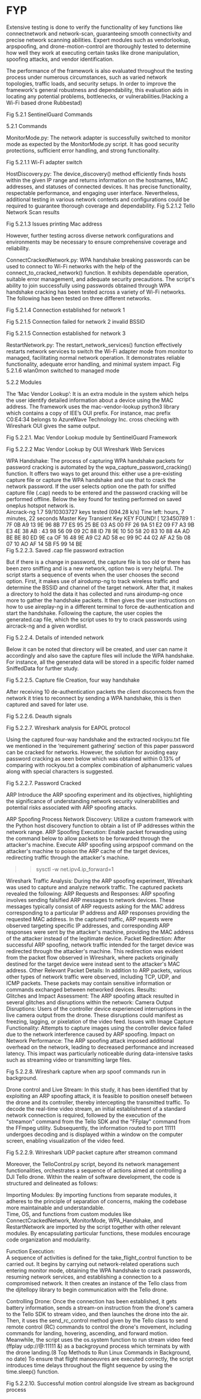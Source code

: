 # FYP
 
Extensive testing is done to verify the functionality of key functions like connectnetwork and network-scan, guaranteeing smooth connectivity and precise network scanning abilities. Expert modules such as vendorlookup, arpspoofing, and drone-motion-control are thoroughly tested to determine how well they work at executing certain tasks like drone manipulation, spoofing attacks, and vendor identification. 

The performance of the framework is also evaluated throughout the testing process under numerous circumstances, such as varied network topologies, traffic loads, and security setups. In order to improve the framework's general robustness and dependability, this evaluation aids in locating any potential problems, bottlenecks, or vulnerabilities. ​(Hacking a Wi-Fi based  drone Rubbestad)​ 

 
Fig 5.2.1 SentinelGuard Commands  

5.2.1 Commands 
 

MonitorMode.py: The network adapter is successfully switched to monitor mode as expected by the MonitorMode.py script. It has good security protections, sufficient error handling, and strong functionality. 
  
Fig 5.2.1.1 Wi-Fi adapter switch  
 

HostDiscovery.py: The device_discovery() method efficiently finds hosts within the given IP range and returns information on the hostnames, MAC addresses, and statuses of connected devices. It has precise functionality, respectable performance, and engaging user interface. Nevertheless, additional testing in various network contexts and configurations could be required to guarantee thorough coverage and dependability. 
Fig 5.2.1.2 Tello Network Scan results  

 

 

Fig 5.2.1.3 Issues printing Mac address 

However, further testing across diverse network configurations and environments may be necessary to ensure comprehensive coverage and reliability. 

 

ConnectCrackedNetwork.py: WPA handshake breaking passwords can be used to connect to Wi-Fi networks with the help of the connect_to_cracked_network() function. It exhibits dependable operation, suitable error management, and adequate security precautions. The script's ability to join successfully using passwords obtained through WPA handshake cracking has been tested across a variety of Wi-Fi networks. The following has been tested on three different networks.  
 

Fig 5.2.1.4 Connection established for network 1  

Fig 5.2.1.5 Connection failed for network 2 invalid BSSID 

Fig 5.2.1.5 Connection established for network 3  

 

 

RestartNetwork.py: The restart_network_services() function effectively restarts network services to switch the Wi-Fi adapter mode from monitor to managed, facilitating normal network operation. It demonstrates reliable functionality, adequate error handling, and minimal system impact. 
Fig 5.2.1.6 wlan0mon switched to managed mode 

5.2.2 Modules 
 

The ‘Mac Vendor Lookup’: It is an extra module in the system which helps the user identify detailed information about a device using the MAC address. The framework uses the mac-vendor-lookup python3 library which contains a copy of IEE’s OUI prefix. For instance, mac prefix C0:E4:34 belongs to AzureWave Technology Inc. cross checking with Wireshark OUI gives the same output. 
 
Fig 5.2.2.1. Mac Vendor Lookup module by SentinelGuard Framework 
 

 
Fig 5.2.2.2 Mac Vendor Lookup by OUI Wireshark Web Services  
 

WPA Handshake: The process of capturing WPA handshake packets for password cracking is automated by the wpa_capture_password_cracking() function. It offers two ways to get around this: either use a pre-existing capture file or capture the WPA handshake and use that to crack the network password. If the user selects option one the path for sniffed capture file (.cap) needs to be entered and the password cracking will be performed offline. Below the key found for testing performed on saved oneplus hotspot network is.  
Aircrack-ng 1.7 
59/10303727 keys tested (094.28 k/s) 
Tine left: hours, 7 minutes, 22 seconds 
Master Key 
Transient Key 
KEY FOUND! [ 123450789 1 
: 7F 0B A9 13 9E 96 8B 77 ES 95 25 BE 
03 AS 00 FF 26 9A 51 E2 09 F7 A3 9B 
E3 4E 38 AB 
: 43 98 56 09 09 2C 88 ID 78 9E 
10 50 58 
20 83 10 88 4A AD BE BE 80 
ED 9E ca OF 16 48 9E A9 C2 AD 58 ec 99 9C 
44 02 AF A2 5b 08 07 10 AO AF 14 5B 
F5 99 14 BE  
Fig 5.2.2.3. Saved .cap file password extraction 
 
But if there is a change in password, the capture file is too old or there has been zero sniffing and is a new network, option two is very helpful. The script starts a sequence of events when the user chooses the second option. First, it makes use of airodump-ng to track wireless traffic and determine the BSSID and channel of the target network. After that, it makes a directory to hold the data it has collected and runs airodump-ng once more to gather the handshake packets. It then gives the user instructions on how to use aireplay-ng in a different terminal to force de-authentication and start the handshake. Following the capture, the user copies the generated.cap file, which the script uses to try to crack passwords using aircrack-ng and a given wordlist. 

 

Fig 5.2.2.4. Details of intended network 

Below it can be noted that directory will be created, and user can name it accordingly and also save the capture files will include the WPA handshake. For instance, all the generated data will be stored in a specific folder named SniffedData for further study. 

 

 
 
Fig 5.2.2.5. Capture file Creation, four way handshake 

After receiving 10 de-authentication packets the client disconnects from the network it tries to reconnect by sending a WPA handshake, this is then captured and saved for later use. 

 
Fig 5.2.2.6. Deauth signals   

 
 
Fig 5.2.2.7. Wireshark analysis for EAPOL protocol 

 

Using the captured four-way handshake and the extracted rockyou.txt file we mentioned in the ‘requirement gathering’ section of this paper password can be cracked for networks. However, the solution for avoiding easy password cracking as seen below which was obtained within 0.13% of comparing with rockyou.txt a complex combination of alphanumeric values along with special characters is suggested.  

  
Fig 5.2.2.7. Password Cracked 

 

ARP 
Introduce the ARP spoofing experiment and its objectives, highlighting the significance of understanding network security vulnerabilities and potential risks associated with ARP spoofing attacks. 

ARP Spoofing Process 
Network Discovery: Utilize a custom framework with the Python host discovery function to obtain a list of IP addresses within the network range. 
ARP Spoofing Execution: Enable packet forwarding using the command below to allow packets to be forwarded through the attacker's machine. Execute ARP spoofing using arpspoof command on the attacker's machine to poison the ARP cache of the target devices, redirecting traffic through the attacker's machine. 
>>sysctl -w net.ipv4.ip_forward=1 
 
Wireshark Traffic Analysis: During the ARP spoofing experiment, Wireshark was used to capture and analyze network traffic. The captured packets revealed the following: 
ARP Requests and Responses: ARP spoofing involves sending falsified ARP messages to network devices. These messages typically consist of ARP requests asking for the MAC address corresponding to a particular IP address and ARP responses providing the requested MAC address. In the captured traffic, ARP requests were observed targeting specific IP addresses, and corresponding ARP responses were sent by the attacker's machine, providing the MAC address of the attacker instead of the legitimate device. 
Packet Redirection: After successful ARP spoofing, network traffic intended for the target device was redirected through the attacker's machine. This redirection was evident from the packet flow observed in Wireshark, where packets originally destined for the target device were instead sent to the attacker's MAC address. 
Other Relevant Packet Details: In addition to ARP packets, various other types of network traffic were observed, including TCP, UDP, and ICMP packets. These packets may contain sensitive information or commands exchanged between networked devices. 
Results:  
Glitches and Impact Assessment: The ARP spoofing attack resulted in several glitches and disruptions within the network: 
Camera Output Disruptions: Users of the controller device experienced interruptions in the live camera output from the drone. These disruptions could manifest as freezing, lagging, or pixelation of the video feed. 
Issues with Image Capture Functionality: Attempts to capture images using the controller device failed due to the network interference caused by ARP spoofing. 
Impact on Network Performance: The ARP spoofing attack imposed additional overhead on the network, leading to decreased performance and increased latency. This impact was particularly noticeable during data-intensive tasks such as streaming video or transmitting large files. 
 
 
Fig 5.2.2.8.  Wireshark capture when arp spoof commands run in background. 
 
Drone control and Live Stream: In this study, it has been identified that by exploiting an ARP spoofing attack, it is feasible to position oneself between the drone and its controller, thereby intercepting the transmitted traffic. To decode the real-time video stream, an initial establishment of a standard network connection is required, followed by the execution of the "streamon" command from the Tello SDK and the "FFplay" command from the FFmpeg utility. Subsequently, the information routed to port 11111 undergoes decoding and is displayed within a window on the computer screen, enabling visualization of the video feed. 
 
 
Fig 5.2.2.9. Wrireshark UDP packet capture after streamon command 

 

Moreover, the TelloControl.py script, beyond its network management functionalities, orchestrates a sequence of actions aimed at controlling a DJI Tello drone. Within the realm of software development, the code is structured and delineated as follows: 

Importing Modules: 
By importing functions from separate modules, it adheres to the principle of separation of concerns, making the codebase more maintainable and understandable.  
Time, OS, and functions from custom modules like ConnectCrackedNetwork, MonitorMode, WPA_Handshake, and RestartNetwork are imported by the script together with other relevant modules. By encapsulating particular functions, these modules encourage code organization and modularity. 
 
Function Execution:  
A sequence of activities is defined for the take_flight_control function to be carried out. It begins by carrying out network-related operations such entering monitor mode, obtaining the WPA handshake to crack passwords, resuming network services, and establishing a connection to a compromised network. 
It then creates an instance of the Tello class from the djitellopy library to begin communication with the Tello drone. 
 
Controlling Drone: 
Once the connection has been established, it gets battery information, sends a stream-on instruction from the drone's camera to the Tello SDK to stream video, and then launches the drone into the air. 
Then, it uses the send_rc_control method given by the Tello class to send remote control (RC) commands to control the drone's movement, including commands for landing, hovering, ascending, and forward motion. 
Meanwhile, the script uses the os.system function to run stream video feed (ffplay udp://@:11111 &) as a backgroyund process which terminats by with the drone landing.​(8 Top Methods to Run Linux Commands in Background, no date)​ 
To ensure that flight manoeuvres are executed correctly, the script introduces time delays throughout the flight sequence by using the time.sleep() function. 
 
Fig 5.2.2.10. Successful motion control alongside live stream as background process 
